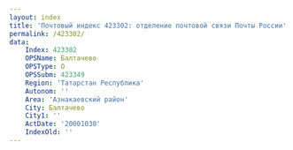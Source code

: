 ```yaml
---
layout: index
title: 'Почтовый индекс 423302: отделение почтовой связи Почты России'
permalink: /423302/
data:
    Index: 423302
    OPSName: Балтачево
    OPSType: О
    OPSSubm: 423349
    Region: 'Татарстан Республика'
    Autonom: ''
    Area: 'Азнакаевский район'
    City: Балтачево
    City1: ''
    ActDate: '20001030'
    IndexOld: ''
---
```

